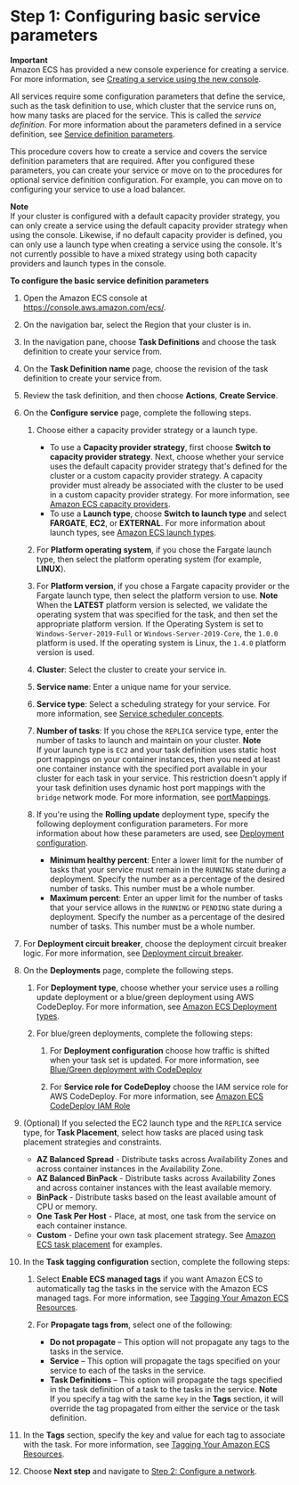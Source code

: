 # Step 1: Configuring basic service parameters<a name="basic-service-params"></a>

**Important**  
Amazon ECS has provided a new console experience for creating a service\. For more information, see [Creating a service using the new console](create-service-console-v2.md)\.

All services require some configuration parameters that define the service, such as the task definition to use, which cluster that the service runs on, how many tasks are placed for the service\. This is called the *service definition*\. For more information about the parameters defined in a service definition, see [Service definition parameters](service_definition_parameters.md)\.

This procedure covers how to create a service and covers the service definition parameters that are required\. After you configured these parameters, you can create your service or move on to the procedures for optional service definition configuration\. For example, you can move on to configuring your service to use a load balancer\.

**Note**  
If your cluster is configured with a default capacity provider strategy, you can only create a service using the default capacity provider strategy when using the console\. Likewise, if no default capacity provider is defined, you can only use a launch type when creating a service using the console\. It's not currently possible to have a mixed strategy using both capacity providers and launch types in the console\.

**To configure the basic service definition parameters**

1. Open the Amazon ECS console at [https://console\.aws\.amazon\.com/ecs/](https://console.aws.amazon.com/ecs/)\.

1. On the navigation bar, select the Region that your cluster is in\.

1. In the navigation pane, choose **Task Definitions** and choose the task definition to create your service from\.

1. On the **Task Definition name** page, choose the revision of the task definition to create your service from\.

1. Review the task definition, and then choose **Actions**, **Create Service**\.

1. On the **Configure service** page, complete the following steps\.

   1. Choose either a capacity provider strategy or a launch type\.
      + To use a **Capacity provider strategy**, first choose **Switch to capacity provider strategy**\. Next, choose whether your service uses the default capacity provider strategy that's defined for the cluster or a custom capacity provider strategy\. A capacity provider must already be associated with the cluster to be used in a custom capacity provider strategy\. For more information, see [Amazon ECS capacity providers](cluster-capacity-providers.md)\.
      + To use a **Launch type**, choose **Switch to launch type** and select **FARGATE**, **EC2**, or **EXTERNAL**\. For more information about launch types, see [Amazon ECS launch types](launch_types.md)\.

   1. For **Platform operating system**, if you chose the Fargate launch type, then select the platform operating system \(for example, **LINUX**\)\.

   1. For **Platform version**, if you chose a Fargate capacity provider or the Fargate launch type, then select the platform version to use\.
**Note**  
When the **LATEST** platform version is selected, we validate the operating system that was specified for the task, and then set the appropriate platform version\. If the Operating System is set to `Windows-Server-2019-Full` or `Windows-Server-2019-Core`, the `1.0.0` platform is used\. If the operating system is Linux, the `1.4.0` platform version is used\.

   1. **Cluster**: Select the cluster to create your service in\.

   1. **Service name**: Enter a unique name for your service\. 

   1. **Service type**: Select a scheduling strategy for your service\. For more information, see [Service scheduler concepts](ecs_services.md#service_scheduler)\.

   1. **Number of tasks**: If you chose the `REPLICA` service type, enter the number of tasks to launch and maintain on your cluster\.
**Note**  
If your launch type is `EC2` and your task definition uses static host port mappings on your container instances, then you need at least one container instance with the specified port available in your cluster for each task in your service\. This restriction doesn't apply if your task definition uses dynamic host port mappings with the `bridge` network mode\. For more information, see [portMappings](task_definition_parameters.md#ContainerDefinition-portMappings)\.

   1. If you're using the **Rolling update** deployment type, specify the following deployment configuration parameters\. For more information about how these parameters are used, see [Deployment configuration](service_definition_parameters.md#sd-deploymentconfiguration)\.
      + **Minimum healthy percent**: Enter a lower limit for the number of tasks that your service must remain in the `RUNNING` state during a deployment\. Specify the number as a percentage of the desired number of tasks\. This number must be a whole number\.
      + **Maximum percent**: Enter an upper limit for the number of tasks that your service allows in the `RUNNING` or `PENDING` state during a deployment\. Specify the number as a percentage of the desired number of tasks\. This number must be a whole number\.

1. For **Deployment circuit breaker**, choose the deployment circuit breaker logic\. For more information, see [Deployment circuit breaker](deployment-circuit-breaker.md)\.

1. On the **Deployments** page, complete the following steps\.

   1. For **Deployment type**, choose whether your service uses a rolling update deployment or a blue/green deployment using AWS CodeDeploy\. For more information, see [Amazon ECS Deployment types](deployment-types.md)\.

   1. For blue/green deployments, complete the following steps:

      1. For **Deployment configuration** choose how traffic is shifted when your task set is updated\. For more information, see [Blue/Green deployment with CodeDeploy](deployment-type-bluegreen.md)

      1. For **Service role for CodeDeploy** choose the IAM service role for AWS CodeDeploy\. For more information, see [Amazon ECS CodeDeploy IAM Role](codedeploy_IAM_role.md)

1. \(Optional\) If you selected the EC2 launch type and the `REPLICA` service type, for **Task Placement**, select how tasks are placed using task placement strategies and constraints\. 
   + **AZ Balanced Spread** \- Distribute tasks across Availability Zones and across container instances in the Availability Zone\.
   + **AZ Balanced BinPack** \- Distribute tasks across Availability Zones and across container instances with the least available memory\.
   + **BinPack** \- Distribute tasks based on the least available amount of CPU or memory\.
   + **One Task Per Host** \- Place, at most, one task from the service on each container instance\.
   + **Custom** \- Define your own task placement strategy\. See [Amazon ECS task placement](task-placement.md) for examples\.

1. In the **Task tagging configuration** section, complete the following steps:

   1. Select **Enable ECS managed tags** if you want Amazon ECS to automatically tag the tasks in the service with the Amazon ECS managed tags\. For more information, see [Tagging Your Amazon ECS Resources](https://docs.aws.amazon.com/AmazonECS/latest/developerguide/ecs-using-tags.html)\.

   1. For **Propagate tags from**, select one of the following:
      + **Do not propagate** – This option will not propagate any tags to the tasks in the service\.
      + **Service** – This option will propagate the tags specified on your service to each of the tasks in the service\.
      + **Task Definitions** – This option will propagate the tags specified in the task definition of a task to the tasks in the service\.
**Note**  
If you specify a tag with the same `key` in the **Tags** section, it will override the tag propagated from either the service or the task definition\.

1. In the **Tags** section, specify the key and value for each tag to associate with the task\. For more information, see [Tagging Your Amazon ECS Resources](https://docs.aws.amazon.com/AmazonECS/latest/developerguide/ecs-using-tags.html)\.

1. Choose **Next step** and navigate to [Step 2: Configure a network](service-configure-network.md)\.